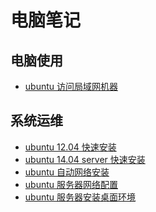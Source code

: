 电脑笔记
===

## 电脑使用

* [ubuntu 访问局域网机器](2015-03-22-ubuntu-access-lan)

## 系统运维

* [ubuntu 12.04 快速安装](ubuntu-1204-quick)
* [ubuntu 14.04 server 快速安装](2015-06-07-ubuntu-1404-server-quick)
* [ubuntu 自动网络安装](ubuntu-netboot-preseed)
* [ubuntu 服务器网络配置](2015-03-29-ubuntu-server-network-config)
* [ubuntu 服务器安装桌面环境](2015-03-30-ubuntu-server-install-desktop)

